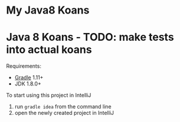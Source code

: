 My Java8 Koans
================

# Java 8 Koans - TODO: make tests into actual koans

Requirements:
* [Gradle](http://www.gradle.org/) 1.11+
* JDK 1.8.0+


To start using this project in IntelliJ

1. run `gradle idea` from the command line
2. open the newly created project in IntelliJ
